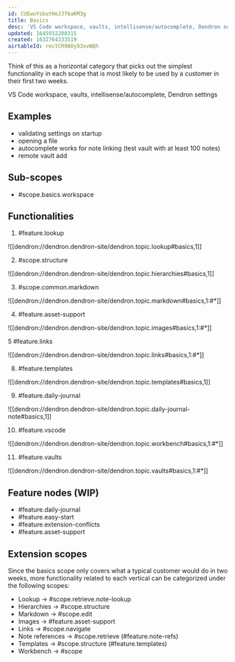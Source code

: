 ```yaml
---
id: CUEwuYsbutHeJJf6aKM3g
title: Basics
desc: 'VS Code workspace, vaults, intellisense/autocomplete, Dendron settings'
updated: 1645932208315
created: 1632764333519
airtableId: rectCR9AOy93xvWQh
---
```


Think of this as a horizontal category that picks out the simplest functionality in each scope that is most likely to be used by a customer in their first two weeks. 

VS Code workspace, vaults, intellisense/autocomplete, Dendron settings

## Examples

- validating settings on startup
- opening a file
- autocomplete works for note linking (test vault with at least 100 notes)
- remote vault add

## Sub-scopes

- #scope.basics.workspace

## Functionalities

1. #feature.lookup

![[dendron://dendron.dendron-site/dendron.topic.lookup#basics,1]]

2. #scope.structure

![[dendron://dendron.dendron-site/dendron.topic.hierarchies#basics,1]]
 
3.  #scope.common.markdown

![[dendron://dendron.dendron-site/dendron.topic.markdown#basics,1:#*]]

4.  #feature.asset-support

![[dendron://dendron.dendron-site/dendron.topic.images#basics,1:#*]]

5 #feature.links

![[dendron://dendron.dendron-site/dendron.topic.links#basics,1:#*]]

8. #feature.templates

![[dendron://dendron.dendron-site/dendron.topic.templates#basics,1]]

9. #feature.daily-journal
    
![[dendron://dendron.dendron-site/dendron.topic.daily-journal-note#basics,1]]

10. #feature.vscode

![[dendron://dendron.dendron-site/dendron.topic.workbench#basics,1:#*]]

11. #feature.vaults

![[dendron://dendron.dendron-site/dendron.topic.vaults#basics,1:#*]]


## Feature nodes (WIP)

- #feature.daily-journal
- #feature.easy-start
- #feature.extension-conflicts
- #feature.asset-support

##  Extension scopes
Since the basics scope only covers what a typical customer would do in two weeks, more functionality related to each vertical can be categorized under the following scopes: 

- Lookup -> #scope.retrieve.note-lookup
- Hierarchies -> #scope.structure
- Markdown -> #scope.edit
- Images -> #feature.asset-support
- Links -> #scope.navigate
- Note references -> #scope.retrieve (#feature.note-refs)
- Templates -> #scope.structure (#feature.templates)
- Workbench -> #scope
         

